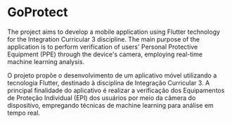# GoProtect
The project aims to develop a mobile application using Flutter technology
for the Integration Curricular 3 discipline.
The main purpose of the application is to perform verification of users' Personal Protective Equipment (PPE)
through the device's camera, employing real-time machine learning analysis.

O projeto propõe o desenvolvimento de um aplicativo móvel utilizando a tecnologia Flutter,
destinado à disciplina de Integração Curricular 3.
A principal finalidade do aplicativo é realizar a verificação dos Equipamentos de Proteção Individual (EPI)
dos usuários por meio da câmera do dispositivo, empregando técnicas de machine learning para análise em tempo real.